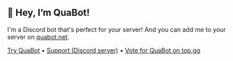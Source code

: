## 👋 Hey, I’m QuaBot!

I'm a Discord bot that's perfect for your server! And you can add me to your server on [quabot.net](https://quabot.net).

[Try QuaBot](https://quabot.net) • [Support (Discord server)](https://discord.quabot.net/) • [Vote for QuaBot on top.gg](https://top.gg/bot/995243562134409296/vote)
